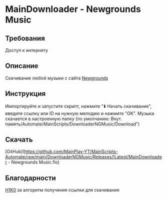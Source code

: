 # MainDownloader - Newgrounds Music
## Требования
Доступ к интернету
## Описание
Скачивание любой музыки с сайта [Newgrounds](https://www.newgrounds.com/audio)
## Инструкция
Импортируйте и запустите скрипт, нажмите "⬇️ Начать скачивание", введите ссылку или ID на нужную мелодию и нажмите "OK". Музыка скачается в настроенную папку (по умолчанию: Внут. память/Automate/MainScripts/DownloaderNGMusic/Download")
## Скачать
[GitHub](https://github.com/MainPlay-YT/MainScripts-Automate/raw/main/DownloaderNGMusic/Releases/!Latest/MainDownloader - Newgrounds Music.flo)
## Благодарности
[H1K0](https://github.com/H1K0) за алгоритм получения ссылки для скачивания